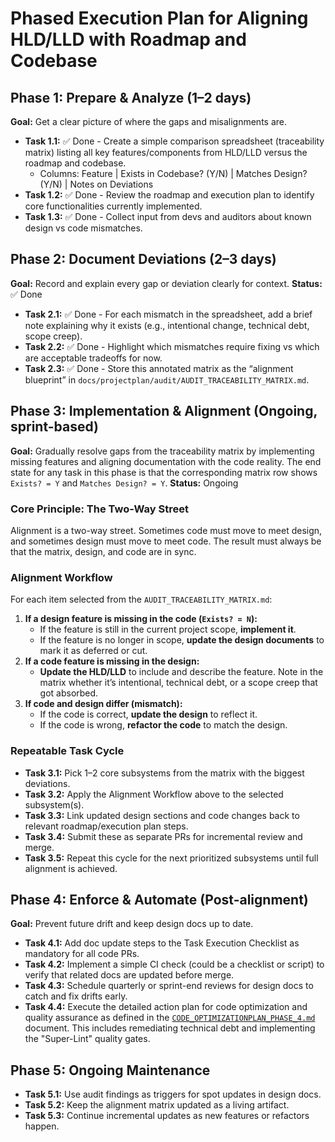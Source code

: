 # Phased Execution Plan for Aligning HLD/LLD with Roadmap and Codebase

## Phase 1: Prepare & Analyze (1–2 days)

**Goal:** Get a clear picture of where the gaps and misalignments are.

- **Task 1.1:** ✅ Done - Create a simple comparison spreadsheet (traceability matrix) listing all key features/components from HLD/LLD versus the roadmap and codebase.
  - Columns: Feature | Exists in Codebase? (Y/N) | Matches Design? (Y/N) | Notes on Deviations
- **Task 1.2:** ✅ Done - Review the roadmap and execution plan to identify core functionalities currently implemented.
- **Task 1.3:** ✅ Done - Collect input from devs and auditors about known design vs code mismatches.

## Phase 2: Document Deviations (2–3 days)

**Goal:** Record and explain every gap or deviation clearly for context.
**Status:** ✅ Done

- **Task 2.1:** ✅ Done - For each mismatch in the spreadsheet, add a brief note explaining why it exists (e.g., intentional change, technical debt, scope creep).
- **Task 2.2:** ✅ Done - Highlight which mismatches require fixing vs which are acceptable tradeoffs for now.
- **Task 2.3:** ✅ Done - Store this annotated matrix as the “alignment blueprint” in `docs/projectplan/audit/AUDIT_TRACEABILITY_MATRIX.md`.

## Phase 3: Implementation & Alignment (Ongoing, sprint-based)

**Goal:** Gradually resolve gaps from the traceability matrix by implementing missing features and aligning documentation with the code reality. The end state for any task in this phase is that the corresponding matrix row shows `Exists? = Y` and `Matches Design? = Y`.
**Status:** Ongoing

### Core Principle: The Two-Way Street
Alignment is a two-way street. Sometimes code must move to meet design, and sometimes design must move to meet code. The result must always be that the matrix, design, and code are in sync.

### Alignment Workflow
For each item selected from the `AUDIT_TRACEABILITY_MATRIX.md`:

1.  **If a design feature is missing in the code (`Exists? = N`):**
    *   If the feature is still in the current project scope, **implement it**.
    *   If the feature is no longer in scope, **update the design documents** to mark it as deferred or cut.
2.  **If a code feature is missing in the design:**
    *   **Update the HLD/LLD** to include and describe the feature. Note in the matrix whether it’s intentional, technical debt, or a scope creep that got absorbed.
3.  **If code and design differ (mismatch):**
    *   If the code is correct, **update the design** to reflect it.
    *   If the code is wrong, **refactor the code** to match the design.

### Repeatable Task Cycle
- **Task 3.1:** Pick 1–2 core subsystems from the matrix with the biggest deviations.
- **Task 3.2:** Apply the Alignment Workflow above to the selected subsystem(s).
- **Task 3.3:** Link updated design sections and code changes back to relevant roadmap/execution plan steps.
- **Task 3.4:** Submit these as separate PRs for incremental review and merge.
- **Task 3.5:** Repeat this cycle for the next prioritized subsystems until full alignment is achieved.

## Phase 4: Enforce & Automate (Post-alignment)

**Goal:** Prevent future drift and keep design docs up to date.

- **Task 4.1:** Add doc update steps to the Task Execution Checklist as mandatory for all code PRs.
- **Task 4.2:** Implement a simple CI check (could be a checklist or script) to verify that related docs are updated before merge.
- **Task 4.3:** Schedule quarterly or sprint-end reviews for design docs to catch and fix drifts early.
- **Task 4.4:** Execute the detailed action plan for code optimization and quality assurance as defined in the [`CODE_OPTIMIZATIONPLAN_PHASE_4.md`](./CODE_OPTIMIZATIONPLAN_PHASE_4.md) document. This includes remediating technical debt and implementing the "Super-Lint" quality gates.

## Phase 5: Ongoing Maintenance

- **Task 5.1:** Use audit findings as triggers for spot updates in design docs.
- **Task 5.2:** Keep the alignment matrix updated as a living artifact.
- **Task 5.3:** Continue incremental updates as new features or refactors happen.
